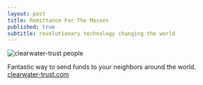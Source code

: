 ```yaml
---
layout: post
title: Remittance For The Masses
published: true
subtitle: revolutionary technology changing the world
---
```

![clearwater-trust people]({{site.baseurl}}/img/clearwater-trust-people.gif)

Fantastic way to send funds to your neighbors around the world. [clearwater-trust.com](https://clearwater-trust.com)